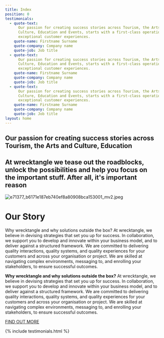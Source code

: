 ```yaml
---
title: Index
position: 0
testimonials:
  - quote-text:
      Our passion for creating success stories across Tourism, the Arts and
      Culture, Education and Events, starts with a first-class operational model and
      exceptional customer experiences.
    quote-name: Firstname Surname
    quote-company: Company name
    quote-job: Job title
  - quote-text:
      Our passion for creating success stories across Tourism, the Arts and
      Culture, Education and Events, starts with a first-class operational model and
      exceptional customer experiences.
    quote-name: Firstname Surname
    quote-company: Company name
    quote-job: Job title
  - quote-text:
      Our passion for creating success stories across Tourism, the Arts and
      Culture, Education and Events, starts with a first-class operational model and
      exceptional customer experiences.
    quote-name: Firstname Surname
    quote-company: Company name
    quote-job: Job title
layout: home
---
```


## **Our passion for creating success stories across Tourism, the Arts and Culture, Education**

## At wrecktangle we tease out the roadblocks, unlock the possibilities and help you focus on the important stuff. After all, it's important reason

![e71377_b6171e187eb740ef8a80908bca153001_mv2.jpeg](/uploads/e71377_b6171e187eb740ef8a80908bca153001_mv2.jpeg)

# Our Story

Why wrecktangle and why solutions
outside the box?
At wrecktangle, we believe in devising strategies that set you up for success. In collaboration, we support you to develop and innovate within your business model, and to deliver against a structured framework.
We are committed to delivering quality interactions, quality systems, and quality experiences for your customers and across your organisation or project. We are skilled at navigating complex environments, messaging to, and enrolling your stakeholders, to ensure successful outcomes.

**Why wrecktangle and why solutions outside the box?**
At wrecktangle, we believe in devising strategies that set you up for success. In collaboration, we support you to develop and innovate within your business model, and to deliver against a structured framework.
We are committed to delivering quality interactions, quality systems, and quality experiences for your customers and across your organisation or project. We are skilled at navigating complex environments, messaging to, and enrolling your stakeholders, to ensure successful outcomes.

[FIND OUT MORE](http://google.com)

{% include testimonials.html %}
